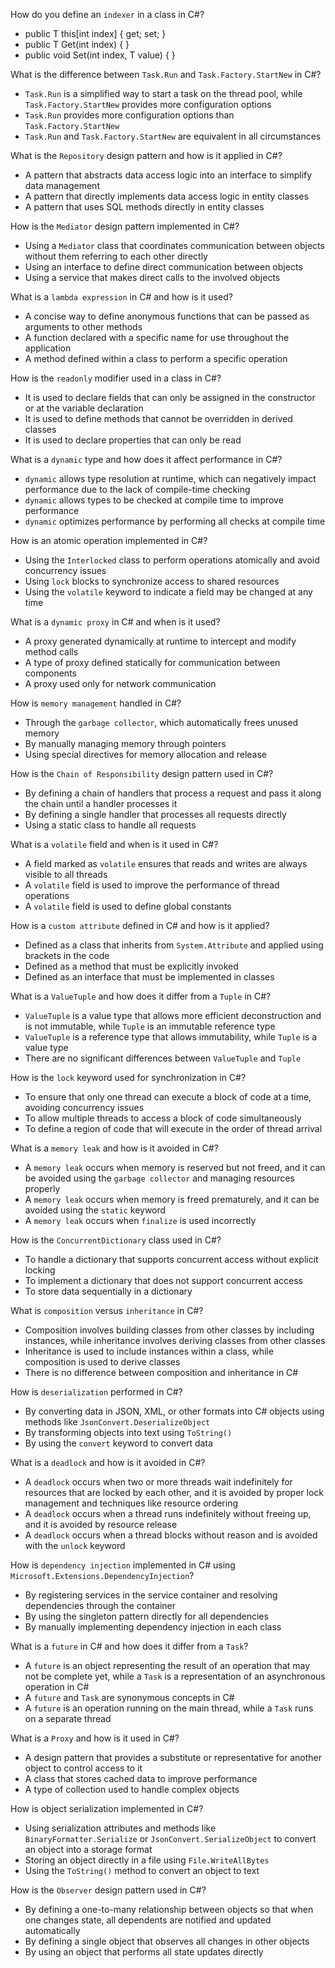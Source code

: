 How do you define an `indexer` in a class in C#?
- public T this[int index] { get; set; }
- public T Get(int index) { }
- public void Set(int index, T value) { }

What is the difference between `Task.Run` and `Task.Factory.StartNew` in C#?
- `Task.Run` is a simplified way to start a task on the thread pool, while `Task.Factory.StartNew` provides more configuration options
- `Task.Run` provides more configuration options than `Task.Factory.StartNew`
- `Task.Run` and `Task.Factory.StartNew` are equivalent in all circumstances

What is the `Repository` design pattern and how is it applied in C#?
- A pattern that abstracts data access logic into an interface to simplify data management
- A pattern that directly implements data access logic in entity classes
- A pattern that uses SQL methods directly in entity classes

How is the `Mediator` design pattern implemented in C#?
- Using a `Mediator` class that coordinates communication between objects without them referring to each other directly
- Using an interface to define direct communication between objects
- Using a service that makes direct calls to the involved objects

What is a `lambda expression` in C# and how is it used?
- A concise way to define anonymous functions that can be passed as arguments to other methods
- A function declared with a specific name for use throughout the application
- A method defined within a class to perform a specific operation

How is the `readonly` modifier used in a class in C#?
- It is used to declare fields that can only be assigned in the constructor or at the variable declaration
- It is used to define methods that cannot be overridden in derived classes
- It is used to declare properties that can only be read

What is a `dynamic` type and how does it affect performance in C#?
- `dynamic` allows type resolution at runtime, which can negatively impact performance due to the lack of compile-time checking
- `dynamic` allows types to be checked at compile time to improve performance
- `dynamic` optimizes performance by performing all checks at compile time

How is an atomic operation implemented in C#?
- Using the `Interlocked` class to perform operations atomically and avoid concurrency issues
- Using `lock` blocks to synchronize access to shared resources
- Using the `volatile` keyword to indicate a field may be changed at any time

What is a `dynamic proxy` in C# and when is it used?
- A proxy generated dynamically at runtime to intercept and modify method calls
- A type of proxy defined statically for communication between components
- A proxy used only for network communication

How is `memory management` handled in C#?
- Through the `garbage collector`, which automatically frees unused memory
- By manually managing memory through pointers
- Using special directives for memory allocation and release

How is the `Chain of Responsibility` design pattern used in C#?
- By defining a chain of handlers that process a request and pass it along the chain until a handler processes it
- By defining a single handler that processes all requests directly
- Using a static class to handle all requests

What is a `volatile` field and when is it used in C#?
- A field marked as `volatile` ensures that reads and writes are always visible to all threads
- A `volatile` field is used to improve the performance of thread operations
- A `volatile` field is used to define global constants

How is a `custom attribute` defined in C# and how is it applied?
- Defined as a class that inherits from `System.Attribute` and applied using brackets in the code
- Defined as a method that must be explicitly invoked
- Defined as an interface that must be implemented in classes

What is a `ValueTuple` and how does it differ from a `Tuple` in C#?
- `ValueTuple` is a value type that allows more efficient deconstruction and is not immutable, while `Tuple` is an immutable reference type
- `ValueTuple` is a reference type that allows immutability, while `Tuple` is a value type
- There are no significant differences between `ValueTuple` and `Tuple`

How is the `lock` keyword used for synchronization in C#?
- To ensure that only one thread can execute a block of code at a time, avoiding concurrency issues
- To allow multiple threads to access a block of code simultaneously
- To define a region of code that will execute in the order of thread arrival

What is a `memory leak` and how is it avoided in C#?
- A `memory leak` occurs when memory is reserved but not freed, and it can be avoided using the `garbage collector` and managing resources properly
- A `memory leak` occurs when memory is freed prematurely, and it can be avoided using the `static` keyword
- A `memory leak` occurs when `finalize` is used incorrectly

How is the `ConcurrentDictionary` class used in C#?
- To handle a dictionary that supports concurrent access without explicit locking
- To implement a dictionary that does not support concurrent access
- To store data sequentially in a dictionary

What is `composition` versus `inheritance` in C#?
- Composition involves building classes from other classes by including instances, while inheritance involves deriving classes from other classes
- Inheritance is used to include instances within a class, while composition is used to derive classes
- There is no difference between composition and inheritance in C#

How is `deserialization` performed in C#?
- By converting data in JSON, XML, or other formats into C# objects using methods like `JsonConvert.DeserializeObject`
- By transforming objects into text using `ToString()`
- By using the `convert` keyword to convert data

What is a `deadlock` and how is it avoided in C#?
- A `deadlock` occurs when two or more threads wait indefinitely for resources that are locked by each other, and it is avoided by proper lock management and techniques like resource ordering
- A `deadlock` occurs when a thread runs indefinitely without freeing up, and it is avoided by resource release
- A `deadlock` occurs when a thread blocks without reason and is avoided with the `unlock` keyword

How is `dependency injection` implemented in C# using `Microsoft.Extensions.DependencyInjection`?
- By registering services in the service container and resolving dependencies through the container
- By using the singleton pattern directly for all dependencies
- By manually implementing dependency injection in each class

What is a `future` in C# and how does it differ from a `Task`?
- A `future` is an object representing the result of an operation that may not be complete yet, while a `Task` is a representation of an asynchronous operation in C#
- A `future` and `Task` are synonymous concepts in C#
- A `future` is an operation running on the main thread, while a `Task` runs on a separate thread

What is a `Proxy` and how is it used in C#?
- A design pattern that provides a substitute or representative for another object to control access to it
- A class that stores cached data to improve performance
- A type of collection used to handle complex objects

How is object serialization implemented in C#?
- Using serialization attributes and methods like `BinaryFormatter.Serialize` or `JsonConvert.SerializeObject` to convert an object into a storage format
- Storing an object directly in a file using `File.WriteAllBytes`
- Using the `ToString()` method to convert an object to text

How is the `Observer` design pattern used in C#?
- By defining a one-to-many relationship between objects so that when one changes state, all dependents are notified and updated automatically
- By defining a single object that observes all changes in other objects
- By using an object that performs all state updates directly